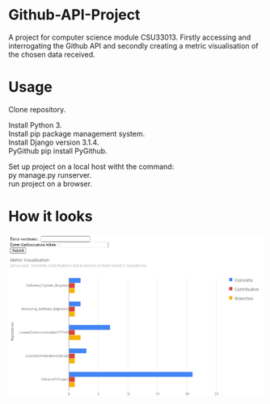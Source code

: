 # Github-API-Project
A project for computer science module CSU33013. Firstly accessing and interrogating the Github API and secondly creating a metric visualisation of the chosen data received.

# Usage
Clone repository. <br>

Install Python 3.<br>
Install pip package management system.<br>
Install Django version 3.1.4. <br>
PyGithub pip install PyGithub.<br>

Set up project on a local host witht the command:<br>
py manage.py runserver. <br>
run project on a browser.<br>

# How it looks

![](final-output.PNG?raw=true)
